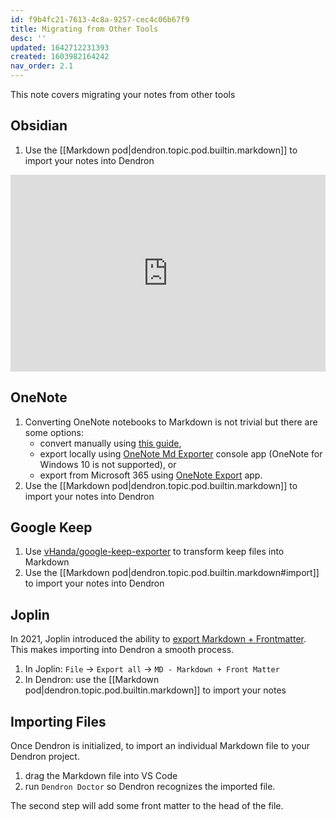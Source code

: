 ```yaml
---
id: f9b4fc21-7613-4c8a-9257-cec4c06b67f9
title: Migrating from Other Tools
desc: ''
updated: 1642712231393
created: 1603982164242
nav_order: 2.1
---
```

This note covers migrating your notes from other tools

## Obsidian

1. Use the [[Markdown pod|dendron.topic.pod.builtin.markdown]] to import your notes into Dendron

<div style="position: relative; padding-bottom: 62.5%; height: 0;"><iframe src="https://www.loom.com/embed/b2cb9672c6814ae5b149eae8e3fbca0b" frameborder="0" webkitallowfullscreen mozallowfullscreen allowfullscreen style="position: absolute; top: 0; left: 0; width: 100%; height: 100%;"></iframe></div>

## OneNote

1. Converting OneNote notebooks to Markdown is not trivial but there are some options:
   - convert manually using [this guide](https://itectec.com/superuser/how-to-export-all-onenote-pages-to-individual-markdown-files/),
   - export locally using [OneNote Md Exporter](https://github.com/alxnbl/onenote-md-exporter) console app (OneNote for Windows 10 is not supported), or
   - export from Microsoft 365 using [OneNote Export](https://github.com/sspeiser/onenote-export) app.
2. Use the [[Markdown pod|dendron.topic.pod.builtin.markdown]] to import your notes into Dendron

## Google Keep

1. Use [vHanda/google-keep-exporter](https://github.com/vHanda/google-keep-exporter) to transform keep files into Markdown
2. Use the [[Markdown pod|dendron.topic.pod.builtin.markdown#import]] to import your notes into Dendron

## Joplin

In 2021, Joplin introduced the ability to [export Markdown + Frontmatter](https://github.com/laurent22/joplin/pull/5465). This makes importing into Dendron a smooth process.

1. In Joplin: `File` -> `Export all` -> `MD - Markdown + Front Matter`
2. In Dendron: use the [[Markdown pod|dendron.topic.pod.builtin.markdown]] to import your notes

## Importing Files

Once Dendron is initialized, to import an individual Markdown file to your Dendron project.

1. drag the Markdown file into VS Code
2. run `Dendron Doctor` so Dendron recognizes the imported file. 

The second step will add some front matter to the head of the file.

